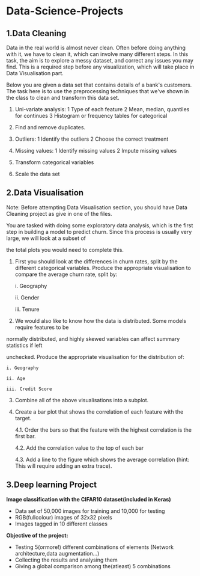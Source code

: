 # Data-Science-Projects

## 1.Data Cleaning

Data in the real world is almost never clean. Often before doing anything with it, we have to clean it, which can involve many different steps. In this task, the aim is to explore a messy dataset, and correct any issues you may find. This is a required step before any visualization, which will take place in Data Visualisation part.

Below you are given a data set that contains details of a bank's customers. The task here is to use the preprocessing techniques that we've shown in the class to clean and transform this data set.

1. Uni-variate analysis:
    1 Type of each feature
    2 Mean, median, quantiles for continues
    3 Histogram or frequency tables for categorical

2. Find and remove duplicates.

3. Outliers:
    1 Identify the outliers
    2 Choose the correct treatment

4. Missing values:
    1 Identify missing values
    2 Impute missing values 

5. Transform categorical variables 

6. Scale the data set


## 2.Data Visualisation

Note: Before attempting Data Visualisation section, you should have Data Cleaning project as give in one of the files.

You are tasked with doing some exploratory data analysis, which is the first step in building a model to predict churn. Since this process is usually very large, we will look at a subset of

the total plots you would need to complete this.

1. First you should look at the differences in churn rates, split by the different categorical variables. Produce the appropriate visualisation to compare the average churn rate, split by:

    i. Geography

    ii. Gender

    iii. Tenure

2. We would also like to know how the data is distributed. Some models require features to be

normally distributed, and highly skewed variables can affect summary statistics if left

unchecked. Produce the appropriate visualisation for the distribution of:

    i. Geography

    ii. Age

    iii. Credit Score

3. Combine all of the above visualisations into a subplot.

4. Create a bar plot that shows the correlation of each feature with the target.

    4.1. Order the bars so that the feature with the highest correlation is the first bar.

    4.2. Add the correlation value to the top of each bar

    4.3. Add a line to the figure which shows the average correlation (hint: This will require adding an extra trace).
  

## 3.Deep learning Project

**Image classification with the CIFAR10 dataset(included in Keras)**

- Data set of 50,000 images for training and 10,000 for testing
- RGB(fullcolour) images of 32x32 pixels
- Images tagged in 10 different classes

**Objective of the project:**

  - Testing 5(ormore!) different combinations of elements (Network architecture,data augmentation…)
  - Collecting the results and analysing them
  - Giving a global comparison among the(atleast) 5 combinations
